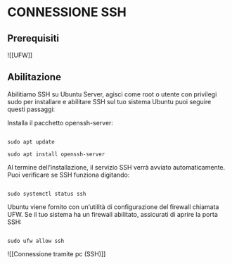 # CONNESSIONE SSH

  

## Prerequisiti

  

![[UFW]]
## Abilitazione

  

Abilitiamo SSH su Ubuntu Server, agisci come root o utente con privilegi sudo per installare e abilitare SSH sul tuo sistema Ubuntu puoi seguire questi passaggi:

  

Installa il pacchetto openssh-server:

  

```

sudo apt update

sudo apt install openssh-server

```

  

Al termine dell’installazione, il servizio SSH verrà avviato automaticamente. Puoi verificare se SSH funziona digitando:

  

```

sudo systemctl status ssh

```

  

Ubuntu viene fornito con un’utilità di configurazione del firewall chiamata UFW. Se il tuo sistema ha un firewall abilitato, assicurati di aprire la porta SSH:

  

```

sudo ufw allow ssh

```

  

![[Connessione tramite pc (SSH)]]